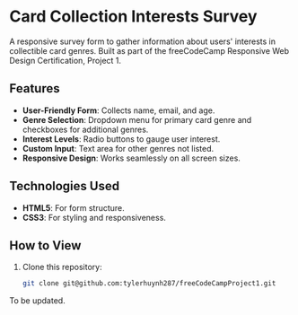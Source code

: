 # Card Collection Interests Survey
A responsive survey form to gather information about users' interests in collectible card genres. Built as part of the freeCodeCamp Responsive Web Design Certification, Project 1.

## Features
- **User-Friendly Form**: Collects name, email, and age.
- **Genre Selection**: Dropdown menu for primary card genre and checkboxes for additional genres.
- **Interest Levels**: Radio buttons to gauge user interest.
- **Custom Input**: Text area for other genres not listed.
- **Responsive Design**: Works seamlessly on all screen sizes.

## Technologies Used
- **HTML5**: For form structure.
- **CSS3**: For styling and responsiveness.

## How to View
1. Clone this repository:
   ```bash
   git clone git@github.com:tylerhuynh287/freeCodeCampProject1.git

To be updated.
